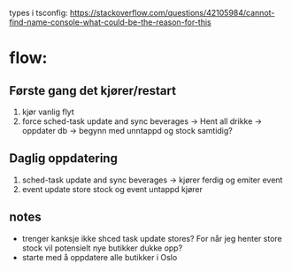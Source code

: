 types i tsconfig: https://stackoverflow.com/questions/42105984/cannot-find-name-console-what-could-be-the-reason-for-this

# flow:

## Første gang det kjører/restart

1. kjør vanlig flyt
2. force sched-task update and sync beverages -> Hent all drikke -> oppdater db -> begynn med unntappd og stock samtidig?

## Daglig oppdatering

1. sched-task update and sync beverages -> kjører ferdig og emiter event
2. event update store stock og event untappd kjører

## notes

- trenger kanksje ikke shced task update stores? For når jeg henter store stock vil potensielt nye butikker dukke opp?
- starte med å oppdatere alle butikker i Oslo
